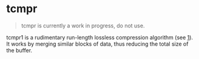 # tcmpr

> tcmpr is currently a work in progress, do not use.

tcmpr1 is a rudimentary run-length lossless compression algorithm (see [1]).
It works by merging similar blocks of data, thus reducing the total size of
the buffer.

[1]: https://en.wikipedia.org/wiki/Run-length_encoding
